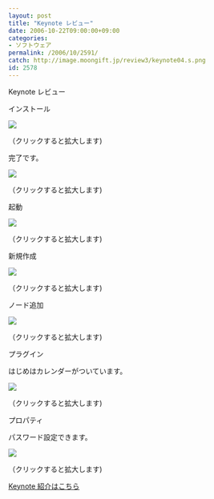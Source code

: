 ```yaml
---
layout: post
title: "Keynote レビュー"
date: 2006-10-22T09:00:00+09:00
categories:
- ソフトウェア
permalink: /2006/10/2591/
catch: http://image.moongift.jp/review3/keynote04.s.png
id: 2578
---
```

Keynote レビュー  
<!--more-->

インストール

  

[![](http://image.moongift.jp/review3/keynote01.s.png)](http://image.moongift.jp/review3/keynote01.png)  
  
（クリックすると拡大します)

  

完了です。

  

[![](http://image.moongift.jp/review3/keynote02.s.png)](http://image.moongift.jp/review3/keynote02.png)  
  
（クリックすると拡大します)

  

起動

  

[![](http://image.moongift.jp/review3/keynote03.s.png)](http://image.moongift.jp/review3/keynote03.png)  
  
（クリックすると拡大します)

  

新規作成

  

[![](http://image.moongift.jp/review3/keynote04.s.png)](http://image.moongift.jp/review3/keynote04.png)  
  
（クリックすると拡大します)

  

ノード追加

  

[![](http://image.moongift.jp/review3/keynote05.s.png)](http://image.moongift.jp/review3/keynote05.png)  
  
（クリックすると拡大します)

  

プラグイン

  

はじめはカレンダーがついています。

  

[![](http://image.moongift.jp/review3/keynote06.s.png)](http://image.moongift.jp/review3/keynote06.png)  
  
（クリックすると拡大します)

  

プロパティ

  

パスワード設定できます。

  

[![](http://image.moongift.jp/review3/keynote10.s.png)](http://image.moongift.jp/review3/keynote10.png)  
  
（クリックすると拡大します)

  

[Keynote 紹介はこちら](http://oss.moongift.jp/intro/i-2590.html)

